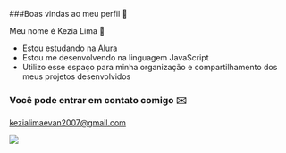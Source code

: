 
###Boas vindas ao meu perfil 🤍

Meu nome é Kezia Lima  🫶

- Estou estudando na [Alura](https://www.alura.com.br)
- Estou me desenvolvendo na linguagem JavaScript
- Utilizo esse espaço para minha organização e compartilhamento dos meus projetos desenvolvidos

### Você pode entrar em contato comigo ✉️

kezialimaevan2007@gmail.com

![](https://media.tenor.com/oCHNXB7_1FwAAAAM/kiss.gif)


